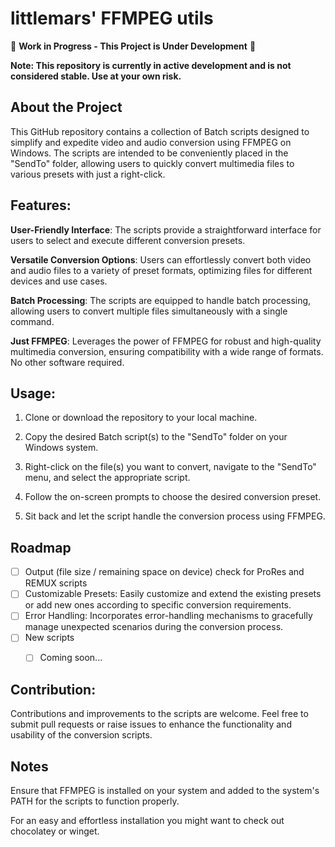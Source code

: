 # littlemars' FFMPEG utils

🚧 **Work in Progress - This Project is Under Development** 🚧

**Note: This repository is currently in active development and is not considered stable. Use at your own risk.**


## About the Project
This GitHub repository contains a collection of Batch scripts designed to simplify and expedite video and audio conversion using FFMPEG on Windows. The scripts are intended to be conveniently placed in the "SendTo" folder, allowing users to quickly convert multimedia files to various presets with just a right-click.

## Features:

**User-Friendly Interface**: The scripts provide a straightforward interface for users to select and execute different conversion presets.

**Versatile Conversion Options**: Users can effortlessly convert both video and audio files to a variety of preset formats, optimizing files for different devices and use cases.

**Batch Processing**: The scripts are equipped to handle batch processing, allowing users to convert multiple files simultaneously with a single command.

**Just FFMPEG**: Leverages the power of FFMPEG for robust and high-quality multimedia conversion, ensuring compatibility with a wide range of formats. No other software required.



## Usage:

1) Clone or download the repository to your local machine.

2) Copy the desired Batch script(s) to the "SendTo" folder on your Windows system.

3) Right-click on the file(s) you want to convert, navigate to the "SendTo" menu, and select the appropriate script.

4) Follow the on-screen prompts to choose the desired conversion preset.

5) Sit back and let the script handle the conversion process using FFMPEG.

## Roadmap
- [ ] Output (file size / remaining space on device) check for ProRes and REMUX scripts
- [ ] Customizable Presets: Easily customize and extend the existing presets or add new ones according to specific conversion requirements.
- [ ] Error Handling: Incorporates error-handling mechanisms to gracefully manage unexpected scenarios during the conversion process.
- [ ] New scripts
    - [ ] Coming soon...


## Contribution:
Contributions and improvements to the scripts are welcome. Feel free to submit pull requests or raise issues to enhance the functionality and usability of the conversion scripts.

## Notes
Ensure that FFMPEG is installed on your system and added to the system's PATH for the scripts to function properly.

For an easy and effortless installation you might want to check out chocolatey or winget.